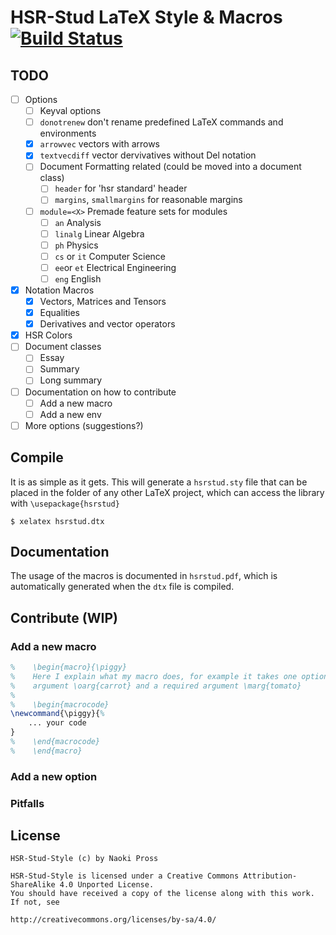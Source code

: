 # HSR-Stud LaTeX Style & Macros [![Build Status](https://travis-ci.org/NaoPross/HSR-Stud-Style.svg?branch=master)](https://travis-ci.org/NaoPross/HSR-Stud-Style)

## TODO
- [ ] Options
  - [ ] Keyval options
  - [ ] `donotrenew` don't rename predefined LaTeX commands and environments
  - [X] `arrowvec` vectors with arrows
  - [X] `textvecdiff` vector dervivatives without Del notation
  - [ ] Document Formatting related (could be moved into a document class)
    - [ ] `header` for 'hsr standard' header
    - [ ] `margins`, `smallmargins` for reasonable margins
  - [ ] `module=<X>` Premade feature sets for modules
    - [ ] `an` Analysis
    - [ ] `linalg` Linear Algebra
    - [ ] `ph` Physics
    - [ ] `cs` or `it` Computer Science
    - [ ] `ee`or `et` Electrical Engineering
    - [ ] `eng` English
- [X] Notation Macros
  - [X] Vectors, Matrices and Tensors
  - [X] Equalities
  - [X] Derivatives and vector operators
- [X] HSR Colors
- [ ] Document classes
  - [ ] Essay
  - [ ] Summary
  - [ ] Long summary
- [ ] Documentation on how to contribute
  - [ ] Add a new macro
  - [ ] Add a new env
- [ ] More options (suggestions?)

## Compile
It is as simple as it gets. 
This will generate a `hsrstud.sty` file that can be placed in the folder of any other LaTeX project,
which can access the library with `\usepackage{hsrstud}`
```
$ xelatex hsrstud.dtx
```

## Documentation
The usage of the macros is documented in `hsrstud.pdf`, which is automatically generated when
the `dtx` file is compiled.

## Contribute (WIP)
### Add a new macro
```latex
%    \begin{macro}{\piggy}
%    Here I explain what my macro does, for example it takes one optional
%    argument \oarg{carrot} and a required argument \marg{tomato}
%
%    \begin{macrocode}
\newcommand{\piggy}{%
    ... your code
}
%    \end{macrocode}
%    \end{macro}
```
### Add a new option
### Pitfalls

## License
```
HSR-Stud-Style (c) by Naoki Pross

HSR-Stud-Style is licensed under a Creative Commons Attribution-ShareAlike 4.0 Unported License.
You should have received a copy of the license along with this work. If not, see

http://creativecommons.org/licenses/by-sa/4.0/
```
